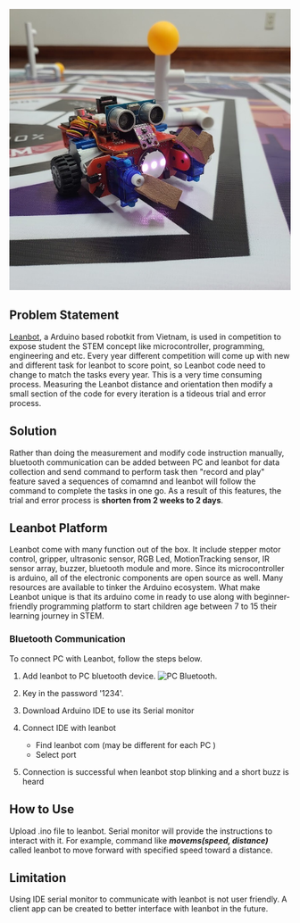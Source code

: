 ![Leanbot in competition.](/image/leanbot.jpg "Image of Leanbot.")


## Problem Statement
[Leanbot](https://leanbot.space/), a Arduino based robotkit from Vietnam, is used in competition to expose student the STEM concept like microcontroller, programming, engineering and etc. Every year different competition will come up with new and different task for leanbot to score point, so Leanbot code need to change to match the tasks every year. This is a very time consuming process. Measuring the Leanbot distance and orientation then modify a small section of the code for every iteration is a tideous trial and error process. 

## Solution
Rather than doing the measurement and modify code instruction manually, bluetooth communication can be added between PC and leanbot for data collection and send command to perform task then "record and play" feature saved a sequences of comamnd and leanbot will follow the command to complete the tasks in one go. As a result of this features, the trial and error process is **shorten from 2 weeks to 2 days**. 

## Leanbot Platform
Leanbot come with many function out of the box. It include stepper motor control, gripper, ultrasonic sensor, RGB Led, MotionTracking sensor, IR sensor array, buzzer, bluetooth module and more. Since its microcontroller is arduino, all of the electronic components are open source as well. Many resources are available to tinker the Arduino ecosystem. What make Leanbot unique is that its arduino come in ready to use along with beginner-friendly programming platform to start children age between 7 to 15 their learning journey in STEM. 

### Bluetooth Communication
To connect PC with Leanbot, follow the steps below.

1. Add leanbot to PC bluetooth device.
![PC Bluetooth.](/image/PC_bluetooth.jpg "Image of Blutooth setting.")
2. Key in the password '1234'.

3. Download Arduino IDE to use its Serial monitor

4. Connect IDE with leanbot
	- Find leanbot com (may be different for each PC )
	- Select port

5. Connection is successful when leanbot stop blinking and a short buzz is heard

## How to Use
Upload .ino file to leanbot. Serial monitor will provide the instructions to interact with it. For example, command like _**movems(speed, distance)**_ called leanbot to move forward with specified speed toward a distance. 

  
## Limitation
Using IDE serial monitor to communicate with leanbot is not user friendly. A client app can be created to better interface with leanbot in the future. 








